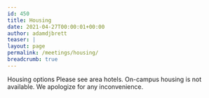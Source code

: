 ```yaml
---
id: 450
title: Housing
date: 2021-04-27T00:00:01+00:00
author: adamdjbrett
teaser: |
layout: page
permalink: /meetings/housing/
breadcrumb: true
---
```

Housing options
Please see area hotels.
On-campus housing is not available.  We apologize for any inconvenience.
